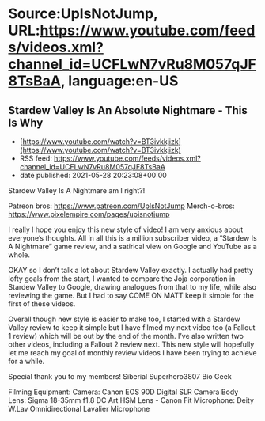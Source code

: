 # Source:UpIsNotJump, URL:https://www.youtube.com/feeds/videos.xml?channel_id=UCFLwN7vRu8M057qJF8TsBaA, language:en-US

## Stardew Valley Is An Absolute Nightmare - This Is Why
 - [https://www.youtube.com/watch?v=BT3ivkkjizk](https://www.youtube.com/watch?v=BT3ivkkjizk)
 - RSS feed: https://www.youtube.com/feeds/videos.xml?channel_id=UCFLwN7vRu8M057qJF8TsBaA
 - date published: 2021-05-28 20:23:08+00:00

Stardew Valley Is A Nightmare am I right?!

Patreon bros: https://www.patreon.com/UpIsNotJump
Merch-o-bros: https://www.pixelempire.com/pages/upisnotjump

I really l hope you enjoy this new style of video! I am very anxious about everyone’s thoughts. All in all this is a million subscriber video, a “Stardew Is A Nightmare” game review, and a satirical view on Google and YouTube as a whole.

OKAY so I don’t talk a lot about Stardew Valley exactly. I actually had pretty lofty goals from the start, I wanted to compare the Joja corporation in Stardew Valley to Google, drawing analogues from that to my life, while also reviewing the game. But I had to say COME ON MATT keep it simple for the first of these videos.

Overall though new style is easier to make too, I started with a Stardew Valley review to keep it simple but I have filmed my next video too (a Fallout 1 review) which will be out by the end of the month. I’ve also written two other videos, including a Fallout 2 review next. This new style will hopefully let me reach my goal of monthly review videos I have been trying to achieve for a while.

Special thank you to my members!
Siberial
Superhero3807
Bio Geek

Filming Equipment:
Camera: Canon EOS 90D Digital SLR Camera Body
Lens: Sigma 18-35mm f1.8 DC Art HSM Lens - Canon Fit
Microphone: Deity W.Lav Omnidirectional Lavalier Microphone

